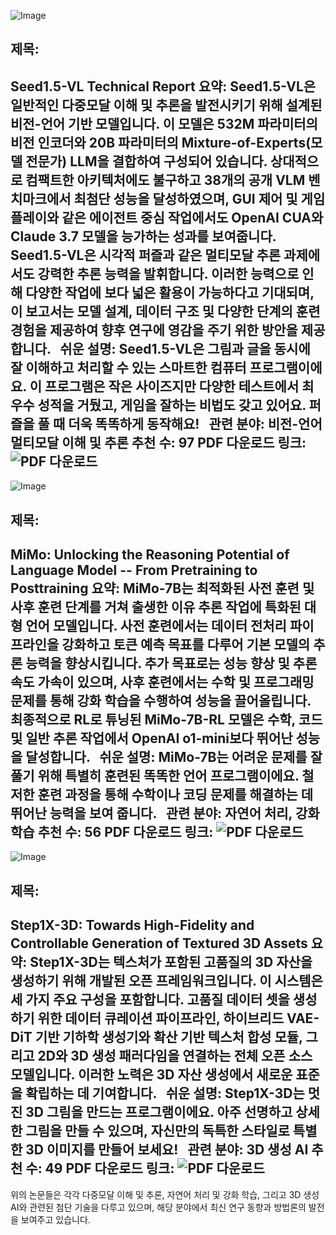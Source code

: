 ![Image](https://cdn-thumbnails.huggingface.co/social-thumbnails/papers/2505.07062.png)
## 제목:
Seed1.5-VL Technical Report
**요약**: Seed1.5-VL은 일반적인 다중모달 이해 및 추론을 발전시키기 위해 설계된 비전-언어 기반 모델입니다. 이 모델은 532M 파라미터의 비전 인코더와 20B 파라미터의 Mixture-of-Experts(모델 전문가) LLM을 결합하여 구성되어 있습니다. 상대적으로 컴팩트한 아키텍처에도 불구하고 38개의 공개 VLM 벤치마크에서 최첨단 성능을 달성하였으며, GUI 제어 및 게임플레이와 같은 에이전트 중심 작업에서도 OpenAI CUA와 Claude 3.7 모델을 능가하는 성과를 보여줍니다. Seed1.5-VL은 시각적 퍼즐과 같은 멀티모달 추론 과제에서도 강력한 추론 능력을 발휘합니다. 이러한 능력으로 인해 다양한 작업에 보다 넓은 활용이 가능하다고 기대되며, 이 보고서는 모델 설계, 데이터 구조 및 다양한 단계의 훈련 경험을 제공하여 향후 연구에 영감을 주기 위한 방안을 제공합니다.
 
**쉬운 설명**: Seed1.5-VL은 그림과 글을 동시에 잘 이해하고 처리할 수 있는 스마트한 컴퓨터 프로그램이에요. 이 프로그램은 작은 사이즈지만 다양한 테스트에서 최우수 성적을 거뒀고, 게임을 잘하는 비법도 갖고 있어요. 퍼즐을 풀 때 더욱 똑똑하게 동작해요!
 
**관련 분야**: 비전-언어 멀티모달 이해 및 추론
**추천 수**: 97
**PDF 다운로드 링크**: ![PDF 다운로드](https://arxiv.org/pdf/2505.07062)
---

![Image](https://cdn-thumbnails.huggingface.co/social-thumbnails/papers/2505.07608.png)
## 제목:
MiMo: Unlocking the Reasoning Potential of Language Model -- From Pretraining to Posttraining
**요약**: MiMo-7B는 최적화된 사전 훈련 및 사후 훈련 단계를 거쳐 출생한 이유 추론 작업에 특화된 대형 언어 모델입니다. 사전 훈련에서는 데이터 전처리 파이프라인을 강화하고 토큰 예측 목표를 다루어 기본 모델의 추론 능력을 향상시킵니다. 추가 목표로는 성능 향상 및 추론 속도 가속이 있으며, 사후 훈련에서는 수학 및 프로그래밍 문제를 통해 강화 학습을 수행하여 성능을 끌어올립니다. 최종적으로 RL로 튜닝된 MiMo-7B-RL 모델은 수학, 코드 및 일반 추론 작업에서 OpenAI o1-mini보다 뛰어난 성능을 달성합니다.
 
**쉬운 설명**: MiMo-7B는 어려운 문제를 잘 풀기 위해 특별히 훈련된 똑똑한 언어 프로그램이에요. 철저한 훈련 과정을 통해 수학이나 코딩 문제를 해결하는 데 뛰어난 능력을 보여 줍니다.
 
**관련 분야**: 자연어 처리, 강화 학습
**추천 수**: 56
**PDF 다운로드 링크**: ![PDF 다운로드](https://arxiv.org/pdf/2505.07608)
---

![Image](https://cdn-thumbnails.huggingface.co/social-thumbnails/papers/2505.07747.png)
## 제목:
Step1X-3D: Towards High-Fidelity and Controllable Generation of Textured 3D Assets
**요약**: Step1X-3D는 텍스처가 포함된 고품질의 3D 자산을 생성하기 위해 개발된 오픈 프레임워크입니다. 이 시스템은 세 가지 주요 구성을 포함합니다. 고품질 데이터 셋을 생성하기 위한 데이터 큐레이션 파이프라인, 하이브리드 VAE-DiT 기반 기하학 생성기와 확산 기반 텍스처 합성 모듈, 그리고 2D와 3D 생성 패러다임을 연결하는 전체 오픈 소스 모델입니다. 이러한 노력은 3D 자산 생성에서 새로운 표준을 확립하는 데 기여합니다.
 
**쉬운 설명**: Step1X-3D는 멋진 3D 그림을 만드는 프로그램이에요. 아주 선명하고 상세한 그림을 만들 수 있으며, 자신만의 독특한 스타일로 특별한 3D 이미지를 만들어 보세요!
 
**관련 분야**: 3D 생성 AI
**추천 수**: 49
**PDF 다운로드 링크**: ![PDF 다운로드](https://arxiv.org/pdf/2505.07747)
---

위의 논문들은 각각 다중모달 이해 및 추론, 자연어 처리 및 강화 학습, 그리고 3D 생성 AI와 관련된 첨단 기술을 다루고 있으며, 해당 분야에서 최신 연구 동향과 방법론의 발전을 보여주고 있습니다.